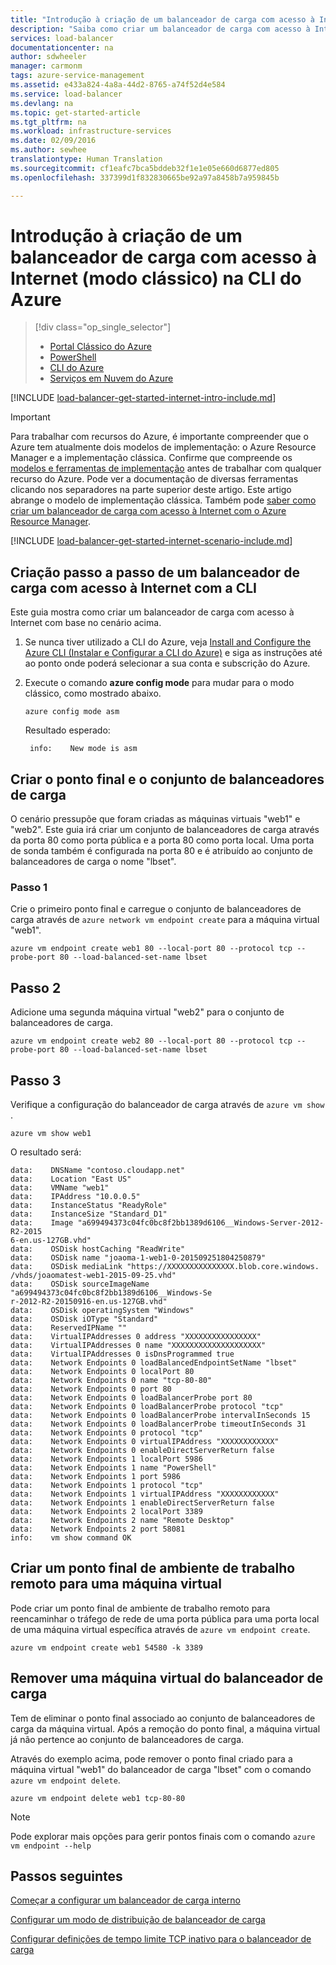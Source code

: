 ```yaml
---
title: "Introdução à criação de um balanceador de carga com acesso à Internet no modelo de implementação clássica com a CLI do Azure | Microsoft Docs"
description: "Saiba como criar um balanceador de carga com acesso à Internet num modelo de implementação clássica com a CLI do Azure"
services: load-balancer
documentationcenter: na
author: sdwheeler
manager: carmonm
tags: azure-service-management
ms.assetid: e433a824-4a8a-44d2-8765-a74f52d4e584
ms.service: load-balancer
ms.devlang: na
ms.topic: get-started-article
ms.tgt_pltfrm: na
ms.workload: infrastructure-services
ms.date: 02/09/2016
ms.author: sewhee
translationtype: Human Translation
ms.sourcegitcommit: cf1eafc7bca5bddeb32f1e1e05e660d6877ed805
ms.openlocfilehash: 337399d1f832830665be92a97a8458b7a959845b

---
```


# <a name="get-started-creating-an-internet-facing-load-balancer-classic-in-the-azure-cli"></a>Introdução à criação de um balanceador de carga com acesso à Internet (modo clássico) na CLI do Azure

> [!div class="op_single_selector"]
> * [Portal Clássico do Azure](../load-balancer/load-balancer-get-started-internet-classic-portal.md)
> * [PowerShell](../load-balancer/load-balancer-get-started-internet-classic-ps.md)
> * [CLI do Azure](../load-balancer/load-balancer-get-started-internet-classic-cli.md)
> * [Serviços em Nuvem do Azure](../load-balancer/load-balancer-get-started-internet-classic-cloud.md)

[!INCLUDE [load-balancer-get-started-internet-intro-include.md](../../includes/load-balancer-get-started-internet-intro-include.md)]

> [!IMPORTANT]
> Para trabalhar com recursos do Azure, é importante compreender que o Azure tem atualmente dois modelos de implementação: o Azure Resource Manager e a implementação clássica. Confirme que compreende os [modelos e ferramentas de implementação](../azure-classic-rm.md) antes de trabalhar com qualquer recurso do Azure. Pode ver a documentação de diversas ferramentas clicando nos separadores na parte superior deste artigo. Este artigo abrange o modelo de implementação clássica. Também pode [saber como criar um balanceador de carga com acesso à Internet com o Azure Resource Manager](load-balancer-get-started-internet-arm-ps.md).

[!INCLUDE [load-balancer-get-started-internet-scenario-include.md](../../includes/load-balancer-get-started-internet-scenario-include.md)]

## <a name="step-by-step-creating-an-internet-facing-load-balancer-using-cli"></a>Criação passo a passo de um balanceador de carga com acesso à Internet com a CLI

Este guia mostra como criar um balanceador de carga com acesso à Internet com base no cenário acima.

1. Se nunca tiver utilizado a CLI do Azure, veja [Install and Configure the Azure CLI (Instalar e Configurar a CLI do Azure)](../xplat-cli-install.md) e siga as instruções até ao ponto onde poderá selecionar a sua conta e subscrição do Azure.
2. Execute o comando **azure config mode** para mudar para o modo clássico, como mostrado abaixo.

    ```azurecli
    azure config mode asm
    ```

    Resultado esperado:

        info:    New mode is asm

## <a name="create-endpoint-and-load-balancer-set"></a>Criar o ponto final e o conjunto de balanceadores de carga

O cenário pressupõe que foram criadas as máquinas virtuais "web1" e "web2".
Este guia irá criar um conjunto de balanceadores de carga através da porta 80 como porta pública e a porta 80 como porta local. Uma porta de sonda também é configurada na porta 80 e é atribuído ao conjunto de balanceadores de carga o nome "lbset".

### <a name="step-1"></a>Passo 1

Crie o primeiro ponto final e carregue o conjunto de balanceadores de carga através de `azure network vm endpoint create` para a máquina virtual "web1".

```azurecli
azure vm endpoint create web1 80 --local-port 80 --protocol tcp --probe-port 80 --load-balanced-set-name lbset
```

## <a name="step-2"></a>Passo 2

Adicione uma segunda máquina virtual "web2" para o conjunto de balanceadores de carga.

```azurecli
azure vm endpoint create web2 80 --local-port 80 --protocol tcp --probe-port 80 --load-balanced-set-name lbset
```

## <a name="step-3"></a>Passo 3

Verifique a configuração do balanceador de carga através de `azure vm show` .

```azurecli
azure vm show web1
```

O resultado será:

    data:    DNSName "contoso.cloudapp.net"
    data:    Location "East US"
    data:    VMName "web1"
    data:    IPAddress "10.0.0.5"
    data:    InstanceStatus "ReadyRole"
    data:    InstanceSize "Standard_D1"
    data:    Image "a699494373c04fc0bc8f2bb1389d6106__Windows-Server-2012-R2-2015
    6-en.us-127GB.vhd"
    data:    OSDisk hostCaching "ReadWrite"
    data:    OSDisk name "joaoma-1-web1-0-201509251804250879"
    data:    OSDisk mediaLink "https://XXXXXXXXXXXXXXX.blob.core.windows.
    /vhds/joaomatest-web1-2015-09-25.vhd"
    data:    OSDisk sourceImageName "a699494373c04fc0bc8f2bb1389d6106__Windows-Se
    r-2012-R2-20150916-en.us-127GB.vhd"
    data:    OSDisk operatingSystem "Windows"
    data:    OSDisk iOType "Standard"
    data:    ReservedIPName ""
    data:    VirtualIPAddresses 0 address "XXXXXXXXXXXXXXXX"
    data:    VirtualIPAddresses 0 name "XXXXXXXXXXXXXXXXXXXX"
    data:    VirtualIPAddresses 0 isDnsProgrammed true
    data:    Network Endpoints 0 loadBalancedEndpointSetName "lbset"
    data:    Network Endpoints 0 localPort 80
    data:    Network Endpoints 0 name "tcp-80-80"
    data:    Network Endpoints 0 port 80
    data:    Network Endpoints 0 loadBalancerProbe port 80
    data:    Network Endpoints 0 loadBalancerProbe protocol "tcp"
    data:    Network Endpoints 0 loadBalancerProbe intervalInSeconds 15
    data:    Network Endpoints 0 loadBalancerProbe timeoutInSeconds 31
    data:    Network Endpoints 0 protocol "tcp"
    data:    Network Endpoints 0 virtualIPAddress "XXXXXXXXXXXX"
    data:    Network Endpoints 0 enableDirectServerReturn false
    data:    Network Endpoints 1 localPort 5986
    data:    Network Endpoints 1 name "PowerShell"
    data:    Network Endpoints 1 port 5986
    data:    Network Endpoints 1 protocol "tcp"
    data:    Network Endpoints 1 virtualIPAddress "XXXXXXXXXXXX"
    data:    Network Endpoints 1 enableDirectServerReturn false
    data:    Network Endpoints 2 localPort 3389
    data:    Network Endpoints 2 name "Remote Desktop"
    data:    Network Endpoints 2 port 58081
    info:    vm show command OK

## <a name="create-a-remote-desktop-endpoint-for-a-virtual-machine"></a>Criar um ponto final de ambiente de trabalho remoto para uma máquina virtual

Pode criar um ponto final de ambiente de trabalho remoto para reencaminhar o tráfego de rede de uma porta pública para uma porta local de uma máquina virtual específica através de `azure vm endpoint create`.

```azurecli
azure vm endpoint create web1 54580 -k 3389
```

## <a name="remove-virtual-machine-from-load-balancer"></a>Remover uma máquina virtual do balanceador de carga

Tem de eliminar o ponto final associado ao conjunto de balanceadores de carga da máquina virtual. Após a remoção do ponto final, a máquina virtual já não pertence ao conjunto de balanceadores de carga.

Através do exemplo acima, pode remover o ponto final criado para a máquina virtual "web1" do balanceador de carga "lbset" com o comando `azure vm endpoint delete`.

```azurecli
azure vm endpoint delete web1 tcp-80-80
```

> [!NOTE]
> Pode explorar mais opções para gerir pontos finais com o comando `azure vm endpoint --help`

## <a name="next-steps"></a>Passos seguintes

[Começar a configurar um balanceador de carga interno](load-balancer-get-started-ilb-arm-ps.md)

[Configurar um modo de distribuição de balanceador de carga](load-balancer-distribution-mode.md)

[Configurar definições de tempo limite TCP inativo para o balanceador de carga](load-balancer-tcp-idle-timeout.md)



<!--HONumber=Nov16_HO3-->


